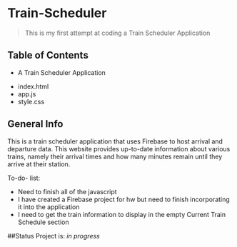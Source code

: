 # Train-Scheduler
> This is my first attempt at coding a Train Scheduler Application

## Table of Contents
* A Train Scheduler Application 
- index.html
- app.js
- style.css

## General Info
This is a train scheduler application that uses Firebase to host arrival and departure data. This website provides up-to-date information about various trains, namely their arrival times and how many minutes remain until they arrive at their station.

To-do- list:
* Need to finish all of the javascript
* I have created a Firebase project for hw but need to finish incorporating it into the application
* I need to get the train information to display in the empty Current Train Schedule section

##Status
Project is: _in progress_